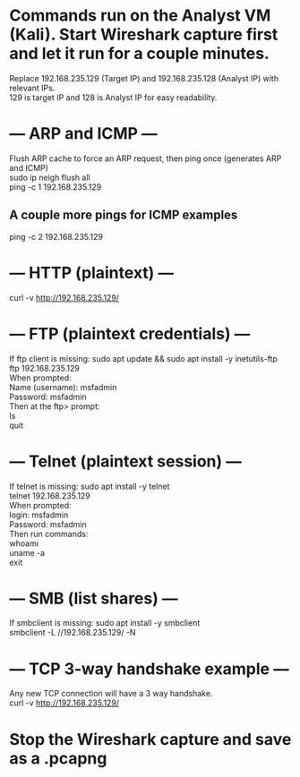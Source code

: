 # Commands run on the Analyst VM (Kali). Start Wireshark capture first and let it run for a couple minutes.  
Replace 192.168.235.129 (Target IP) and 192.168.235.128 (Analyst IP) with relevant IPs.  
129 is target IP and 128 is Analyst IP for easy readability.  

# — ARP and ICMP —
Flush ARP cache to force an ARP request, then ping once (generates ARP and ICMP)  
sudo ip neigh flush all  
ping -c 1 192.168.235.129  

## A couple more pings for ICMP examples  
ping -c 2 192.168.235.129  

# — HTTP (plaintext) —
curl -v http://192.168.235.129/  

# — FTP (plaintext credentials) —
If ftp client is missing: sudo apt update && sudo apt install -y inetutils-ftp  
ftp 192.168.235.129  
When prompted:  
Name (username): msfadmin  
Password: msfadmin  
Then at the ftp> prompt:  
ls  
quit  

# — Telnet (plaintext session) —
If telnet is missing: sudo apt install -y telnet  
telnet 192.168.235.129  
When prompted:  
login: msfadmin  
Password: msfadmin  
Then run commands:  
whoami  
uname -a  
exit  

# — SMB (list shares) —
If smbclient is missing: sudo apt install -y smbclient  
smbclient -L //192.168.235.129/ -N  

# — TCP 3‑way handshake example —
Any new TCP connection will have a 3 way handshake.  
curl -v http://192.168.235.129/  

# Stop the Wireshark capture and save as a .pcapng
